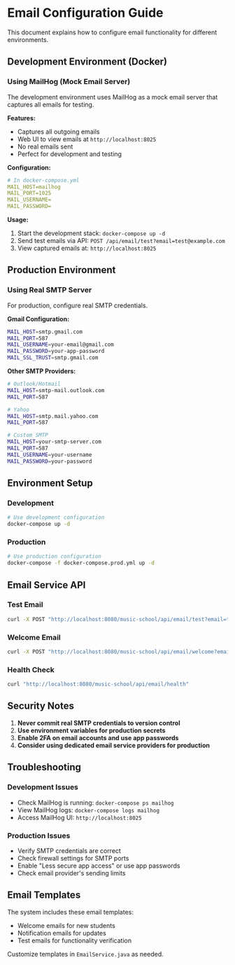 # Email Configuration Guide

This document explains how to configure email functionality for different environments.

## Development Environment (Docker)

### Using MailHog (Mock Email Server)

The development environment uses MailHog as a mock email server that captures all emails for testing.

**Features:**

- Captures all outgoing emails
- Web UI to view emails at `http://localhost:8025`
- No real emails sent
- Perfect for development and testing

**Configuration:**

```yaml
# In docker-compose.yml
MAIL_HOST=mailhog
MAIL_PORT=1025
MAIL_USERNAME=
MAIL_PASSWORD=
```

**Usage:**

1. Start the development stack: `docker-compose up -d`
2. Send test emails via API: `POST /api/email/test?email=test@example.com`
3. View captured emails at: `http://localhost:8025`

## Production Environment

### Using Real SMTP Server

For production, configure real SMTP credentials.

**Gmail Configuration:**

```bash
MAIL_HOST=smtp.gmail.com
MAIL_PORT=587
MAIL_USERNAME=your-email@gmail.com
MAIL_PASSWORD=your-app-password
MAIL_SSL_TRUST=smtp.gmail.com
```

**Other SMTP Providers:**

```bash
# Outlook/Hotmail
MAIL_HOST=smtp-mail.outlook.com
MAIL_PORT=587

# Yahoo
MAIL_HOST=smtp.mail.yahoo.com
MAIL_PORT=587

# Custom SMTP
MAIL_HOST=your-smtp-server.com
MAIL_PORT=587
MAIL_USERNAME=your-username
MAIL_PASSWORD=your-password
```

## Environment Setup

### Development

```bash
# Use development configuration
docker-compose up -d
```

### Production

```bash
# Use production configuration
docker-compose -f docker-compose.prod.yml up -d
```

## Email Service API

### Test Email

```bash
curl -X POST "http://localhost:8080/music-school/api/email/test?email=test@example.com"
```

### Welcome Email

```bash
curl -X POST "http://localhost:8080/music-school/api/email/welcome?email=student@example.com&name=John%20Doe"
```

### Health Check

```bash
curl "http://localhost:8080/music-school/api/email/health"
```

## Security Notes

1. **Never commit real SMTP credentials to version control**
2. **Use environment variables for production secrets**
3. **Enable 2FA on email accounts and use app passwords**
4. **Consider using dedicated email service providers for production**

## Troubleshooting

### Development Issues

- Check MailHog is running: `docker-compose ps mailhog`
- View MailHog logs: `docker-compose logs mailhog`
- Access MailHog UI: `http://localhost:8025`

### Production Issues

- Verify SMTP credentials are correct
- Check firewall settings for SMTP ports
- Enable "Less secure app access" or use app passwords
- Check email provider's sending limits

## Email Templates

The system includes these email templates:

- Welcome emails for new students
- Notification emails for updates
- Test emails for functionality verification

Customize templates in `EmailService.java` as needed.
